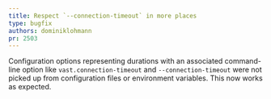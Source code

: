 ```yaml
---
title: Respect `--connection-timeout` in more places
type: bugfix
authors: dominiklohmann
pr: 2503
---
```


Configuration options representing durations with an associated command-line
option like `vast.connection-timeout` and `--connection-timeout` were not picked
up from configuration files or environment variables. This now works as
expected.
